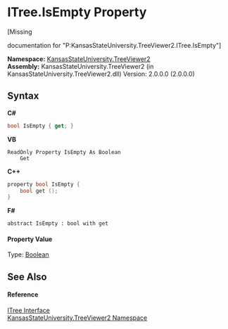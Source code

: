 # ITree.IsEmpty Property 
 

\[Missing <summary> documentation for "P:KansasStateUniversity.TreeViewer2.ITree.IsEmpty"\]

**Namespace:**&nbsp;<a href="4feb08d4-45a9-d5a7-f8c5-964962c586e5">KansasStateUniversity.TreeViewer2</a><br />**Assembly:**&nbsp;KansasStateUniversity.TreeViewer2 (in KansasStateUniversity.TreeViewer2.dll) Version: 2.0.0.0 (2.0.0.0)

## Syntax

**C#**<br />
``` C#
bool IsEmpty { get; }
```

**VB**<br />
``` VB
ReadOnly Property IsEmpty As Boolean
	Get
```

**C++**<br />
``` C++
property bool IsEmpty {
	bool get ();
}
```

**F#**<br />
``` F#
abstract IsEmpty : bool with get

```


#### Property Value
Type: <a href="https://docs.microsoft.com/dotnet/api/system.boolean" target="_blank" rel="noopener noreferrer">Boolean</a>

## See Also


#### Reference
<a href="68d85729-02b8-db78-4416-945a0e45acfb">ITree Interface</a><br /><a href="4feb08d4-45a9-d5a7-f8c5-964962c586e5">KansasStateUniversity.TreeViewer2 Namespace</a><br />